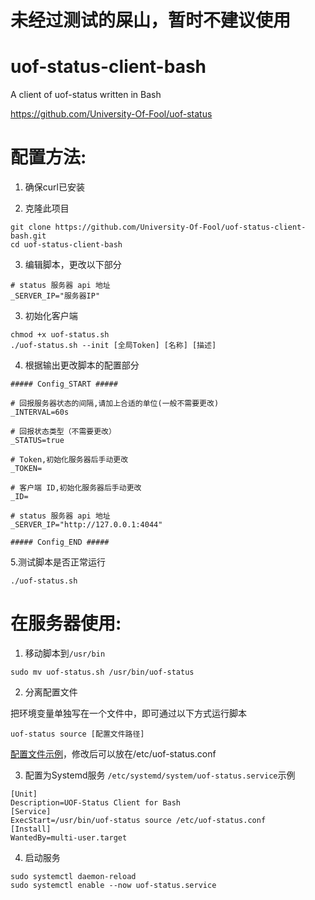 # 未经过测试的屎山，暂时不建议使用

# uof-status-client-bash
A client of uof-status written in Bash

https://github.com/University-Of-Fool/uof-status

# 配置方法:

1. 确保curl已安装

2. 克隆此项目
```
git clone https://github.com/University-Of-Fool/uof-status-client-bash.git
cd uof-status-client-bash
```

3. 编辑脚本，更改以下部分
```
# status 服务器 api 地址
_SERVER_IP="服务器IP"

```

3. 初始化客户端
```
chmod +x uof-status.sh
./uof-status.sh --init [全局Token] [名称] [描述]
```

4. 根据输出更改脚本的配置部分
```
##### Config_START #####

# 回报服务器状态的间隔,请加上合适的单位(一般不需要更改)
_INTERVAL=60s

# 回报状态类型（不需要更改）
_STATUS=true

# Token,初始化服务器后手动更改
_TOKEN=

# 客户端 ID,初始化服务器后手动更改
_ID=

# status 服务器 api 地址
_SERVER_IP="http://127.0.0.1:4044"

##### Config_END #####
```
5.测试脚本是否正常运行
```
./uof-status.sh
```

# 在服务器使用:

1. 移动脚本到`/usr/bin`
```
sudo mv uof-status.sh /usr/bin/uof-status
```

2. 分离配置文件

把环境变量单独写在一个文件中，即可通过以下方式运行脚本
```
uof-status source [配置文件路径]
```
[配置文件示例](https://github.com/University-Of-Fool/uof-status-client-bash/blob/main/uof-status.conf)，修改后可以放在/etc/uof-status.conf

3. 配置为Systemd服务
`/etc/systemd/system/uof-status.service`示例
```
[Unit]
Description=UOF-Status Client for Bash
[Service]
ExecStart=/usr/bin/uof-status source /etc/uof-status.conf
[Install]
WantedBy=multi-user.target
```

4. 启动服务
```
sudo systemctl daemon-reload
sudo systemctl enable --now uof-status.service
```
